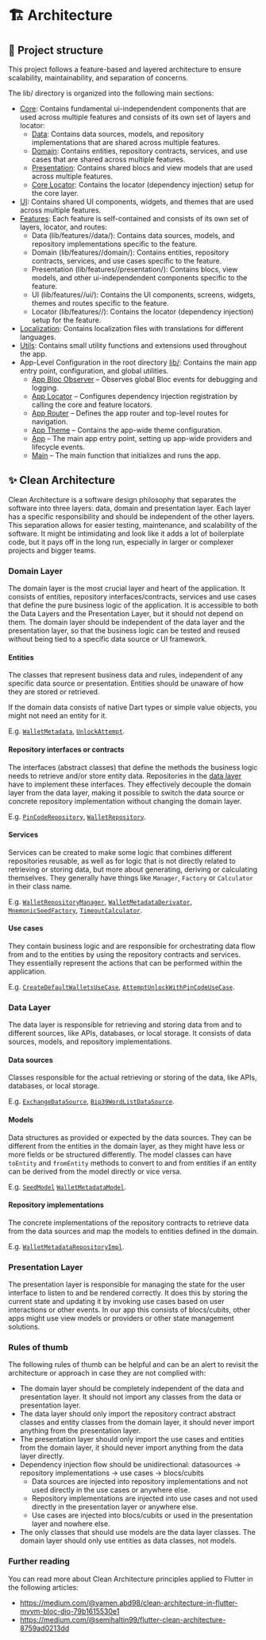 # 🏗 Architecture

## 📁 Project structure

This project follows a feature-based and layered architecture to ensure scalability, maintainability, and separation of concerns.

The lib/ directory is organized into the following main sections:

- [Core](lib/core/): Contains fundamental ui-independendent components that are used across multiple features and consists of its own set of layers and locator:
  - [Data](lib/core/data/): Contains data sources, models, and repository implementations that are shared across multiple features.
  - [Domain](lib/core/domain/): Contains entities, repository contracts, services, and use cases that are shared across multiple features.
  - [Presentation](lib/core/presentation/): Contains shared blocs and view models that are used across multiple features.
  - [Core Locator](lib/core/): Contains the locator (dependency injection) setup for the core layer.
- [UI](lib/ui/): Contains shared UI components, widgets, and themes that are used across multiple features.
- [Features](lib/features/): Each feature is self-contained and consists of its own set of layers, locator, and routes:
  - Data (lib/features/<feature>/data/): Contains data sources, models, and repository implementations specific to the feature.
  - Domain (lib/features/<feature>/domain/): Contains entities, repository contracts, services, and use cases specific to the feature.
  - Presentation (lib/features/<feature>/presentation/): Contains blocs, view models, and other ui-independendent components specific to the feature.
  - UI (lib/features/<feature>/ui/): Contains the UI components, screens, widgets, themes and routes specific to the feature.
  - Locator (lib/features/<feature>/): Contains the locator (dependency injection) setup for the feature.
- [Localization](lib/l10n/): Contains localization files with translations for different languages.
- [Utils](lib/utils/): Contains small utility functions and extensions used throughout the app.
- App-Level Configuration in the root directory [lib/](lib/): Contains the main app entry point, configuration, and global utilities.
  - [App Bloc Observer](app_bloc_observer.dart) – Observes global Bloc events for debugging and logging.
  - [App Locator](app_locator.dart) – Configures dependency injection registration by calling the core and feature locators.
  - [App Router](app_router.dart) – Defines the app router and top-level routes for navigation.
  - [App Theme](app_theme.dart) – Contains the app-wide theme configuration.
  - [App](app.dart) – The main app entry point, setting up app-wide providers and lifecycle events.
  - [Main](main.dart) – The main function that initializes and runs the app.

## ✨ Clean Architecture

Clean Architecture is a software design philosophy that separates the software into three layers: data, domain and presentation layer. Each layer has a specific responsibility and should be independent of the other layers. This separation allows for easier testing, maintenance, and scalability of the software. It might be intimidating and look like it adds a lot of boilerplate code, but it pays off in the long run, especially in larger or complexer projects and bigger teams.

### Domain Layer

The domain layer is the most crucial layer and heart of the application. It consists of entities, repository interfaces/contracts, services and use cases that define the pure business logic of the application. It is accessible to both the Data Layers and the Presentation Layer, but it should not depend on them. The domain layer should be independent of the data layer and the presentation layer, so that the business logic can be tested and reused without being tied to a specific data source or UI framework.

#### Entities

The classes that represent business data and rules, independent of any specific data source or presentation. Entities should be unaware of how they are stored or retrieved.

If the domain data consists of native Dart types or simple value objects, you might not need an entity for it.

E.g. [`WalletMetadata`](lib/features/wallet/domain/entities/wallet_metadata.dart), [`UnlockAttempt`](lib/features/pin_code/domain/entities/unlock_attempt.dart).

#### Repository interfaces or contracts

The interfaces (abstract classes) that define the methods the business logic needs to retrieve and/or store entity data. Repositories in the [data layer]() have to implement these interfaces. They effectively decouple the domain layer from the data layer, making it possible to switch the data source or concrete repository implementation without changing the domain layer.

E.g. [`PinCodeRepository`](lib/features/pin_code/domain/repositories/pin_code_repository.dart), [`WalletRepository`](lib/features/wallet/domain/repositories/wallet_repository.dart).

#### Services

Services can be created to make some logic that combines different repositories reusable, as well as for logic that is not directly related to retrieving or storing data, but more about generating, deriving or calculating themselves. They generally have things like `Manager`, `Factory` or `Calculator` in their class name.

E.g. [`WalletRepositoryManager`](lib/core/domain/services/wallet_repository_manager.dart), [`WalletMetadataDerivator`](lib/core/domain/services/wallet_metadata_derivation_service.dart), [`MnemonicSeedFactory`](lib/core/domain/services/mnemonic_seed_factory.dart), [`TimeoutCalculator`](lib/features/pin_code/domain/services/timeout_calculator.dart).

#### Use cases

They contain business logic and are responsible for orchestrating data flow from and to the entities by using the repository contracts and services. They essentially represent the actions that can be performed within the application.

E.g. [`CreateDefaultWalletsUseCase`](lib/features/onboarding/domain/usecases/create_default_wallets_usecase.dart), [`AttemptUnlockWithPinCodeUseCase`](lib/features/app_unlock/domain/usecases/attempt_unlock_with_pin_code_usecase.dart).

### Data Layer

The data layer is responsible for retrieving and storing data from and to different sources, like APIs, databases, or local storage. It consists of data sources, models, and repository implementations.

#### Data sources

Classes responsible for the actual retrieving or storing of the data, like APIs, databases, or local storage.

E.g. [`ExchangeDataSource`](lib/core/data/datasources/exchange_data_source.dart), [`Bip39WordListDataSource`](lib/features/recover_wallet/data/datasources/bip39_word_list_data_source.dart).

#### Models

Data structures as provided or expected by the data sources. They can be different from the entities in the domain layer, as they might have less or more fields or be structured differently. The model classes can have `toEntity` and `fromEntity` methods to convert to and from entities if an entity can be derived from the model directly or vice versa.

E.g. [`SeedModel`](lib/core/data/models/seed_model.dart) [`WalletMetadataModel`](lib/core/data/models/wallet_metadata_model.dart).

#### Repository implementations

The concrete implementations of the repository contracts to retrieve data from the data sources and map the models to entities defined in the domain.

E.g. [`WalletMetadataRepositoryImpl`](lib/core/data/repositories/hive_wallet_metadata_repository_impl.dart).

### Presentation Layer

The presentation layer is responsible for managing the state for the user interface to listen to and be rendered correctly. It does this by storing the current state and updating it by invoking use cases based on user interactions or other events. In our app this consists of blocs/cubits, other apps might use view models or providers or other state management solutions.

### Rules of thumb

The following rules of thumb can be helpful and can be an alert to revisit the architecture or approach in case they are not complied with:

- The domain layer should be completely independent of the data and presentation layer. It should not import any classes from the data or presentation layer.
- The data layer should only import the repository contract abstract classes and entity classes from the domain layer, it should never import anything from the presentation layer.
- The presentation layer should only import the use cases and entities from the domain layer, it should never import anything from the data layer directly.
- Dependency injection flow should be unidirectional: datasources -> repository implementations -> use cases -> blocs/cubits
  - Data sources are injected into repository implementations and not used directly in the use cases or anywhere else.
  - Repository implementations are injected into use cases and not used directly in the presentation layer or anywhere else.
  - Use cases are injected into blocs/cubits or used in the presentation layer and nowhere else.
- The only classes that should use models are the data layer classes. The domain layer should only use entities as data classes, not models.

### Further reading

You can read more about Clean Architecture principles applied to Flutter in the following articles:

- https://medium.com/@yamen.abd98/clean-architecture-in-flutter-mvvm-bloc-dio-79b1615530e1
- https://medium.com/@semihaltin99/flutter-clean-architecture-8759ad0213dd
